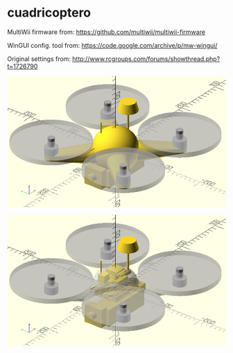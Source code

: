 # cuadricoptero

MultiWii firmware from: https://github.com/multiwii/multiwii-firmware

WinGUI config. tool from: https://code.google.com/archive/p/mw-wingui/

Original settings from: http://www.rcgroups.com/forums/showthread.php?t=1726790

![](3d_design/quad.png) 

![](3d_design/quad_xray.png)

